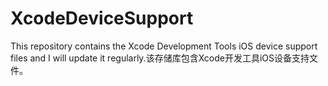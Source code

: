 # XcodeDeviceSupport
This repository contains the Xcode Development Tools iOS device support files and I will update it regularly.该存储库包含Xcode开发工具iOS设备支持文件。
